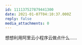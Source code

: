 ```yaml
---
id: 111137527879441300
date: 2021-01-07T04:10:37.000Z
reply: false
media_attachments: 0
---
```


想想利用阿里云小程序云做点什么……

